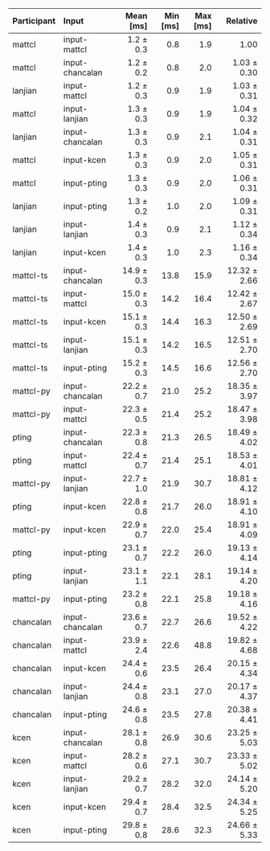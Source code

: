 | Participant | Input | Mean [ms] | Min [ms] | Max [ms] | Relative |
|:---|:---|---:|---:|---:|---:|
| mattcl | input-mattcl | 1.2 ± 0.3 | 0.8 | 1.9 | 1.00 |
| mattcl | input-chancalan | 1.2 ± 0.2 | 0.8 | 2.0 | 1.03 ± 0.30 |
| lanjian | input-mattcl | 1.2 ± 0.3 | 0.9 | 1.9 | 1.03 ± 0.31 |
| mattcl | input-lanjian | 1.3 ± 0.3 | 0.9 | 1.9 | 1.04 ± 0.32 |
| lanjian | input-chancalan | 1.3 ± 0.3 | 0.9 | 2.1 | 1.04 ± 0.31 |
| mattcl | input-kcen | 1.3 ± 0.3 | 0.9 | 2.0 | 1.05 ± 0.31 |
| mattcl | input-pting | 1.3 ± 0.3 | 0.9 | 2.0 | 1.06 ± 0.31 |
| lanjian | input-pting | 1.3 ± 0.2 | 1.0 | 2.0 | 1.09 ± 0.31 |
| lanjian | input-lanjian | 1.4 ± 0.3 | 0.9 | 2.1 | 1.12 ± 0.34 |
| lanjian | input-kcen | 1.4 ± 0.3 | 1.0 | 2.3 | 1.16 ± 0.34 |
| mattcl-ts | input-chancalan | 14.9 ± 0.3 | 13.8 | 15.9 | 12.32 ± 2.66 |
| mattcl-ts | input-mattcl | 15.0 ± 0.3 | 14.2 | 16.4 | 12.42 ± 2.67 |
| mattcl-ts | input-kcen | 15.1 ± 0.3 | 14.4 | 16.3 | 12.50 ± 2.69 |
| mattcl-ts | input-lanjian | 15.1 ± 0.3 | 14.2 | 16.5 | 12.51 ± 2.70 |
| mattcl-ts | input-pting | 15.2 ± 0.3 | 14.5 | 16.6 | 12.56 ± 2.70 |
| mattcl-py | input-chancalan | 22.2 ± 0.7 | 21.0 | 25.2 | 18.35 ± 3.97 |
| mattcl-py | input-mattcl | 22.3 ± 0.5 | 21.4 | 25.2 | 18.47 ± 3.98 |
| pting | input-chancalan | 22.3 ± 0.8 | 21.3 | 26.5 | 18.49 ± 4.02 |
| pting | input-mattcl | 22.4 ± 0.7 | 21.4 | 25.1 | 18.53 ± 4.01 |
| mattcl-py | input-lanjian | 22.7 ± 1.0 | 21.9 | 30.7 | 18.81 ± 4.12 |
| pting | input-kcen | 22.8 ± 0.8 | 21.7 | 26.0 | 18.91 ± 4.10 |
| mattcl-py | input-kcen | 22.9 ± 0.7 | 22.0 | 25.4 | 18.91 ± 4.09 |
| pting | input-pting | 23.1 ± 0.7 | 22.2 | 26.0 | 19.13 ± 4.14 |
| pting | input-lanjian | 23.1 ± 1.1 | 22.1 | 28.1 | 19.14 ± 4.20 |
| mattcl-py | input-pting | 23.2 ± 0.8 | 22.1 | 25.8 | 19.18 ± 4.16 |
| chancalan | input-chancalan | 23.6 ± 0.7 | 22.7 | 26.6 | 19.52 ± 4.22 |
| chancalan | input-mattcl | 23.9 ± 2.4 | 22.6 | 48.8 | 19.82 ± 4.68 |
| chancalan | input-kcen | 24.4 ± 0.6 | 23.5 | 26.4 | 20.15 ± 4.34 |
| chancalan | input-lanjian | 24.4 ± 0.8 | 23.1 | 27.0 | 20.17 ± 4.37 |
| chancalan | input-pting | 24.6 ± 0.8 | 23.5 | 27.8 | 20.38 ± 4.41 |
| kcen | input-chancalan | 28.1 ± 0.8 | 26.9 | 30.6 | 23.25 ± 5.03 |
| kcen | input-mattcl | 28.2 ± 0.6 | 27.1 | 30.7 | 23.33 ± 5.02 |
| kcen | input-lanjian | 29.2 ± 0.7 | 28.2 | 32.0 | 24.14 ± 5.20 |
| kcen | input-kcen | 29.4 ± 0.7 | 28.4 | 32.5 | 24.34 ± 5.25 |
| kcen | input-pting | 29.8 ± 0.8 | 28.6 | 32.3 | 24.66 ± 5.33 |
